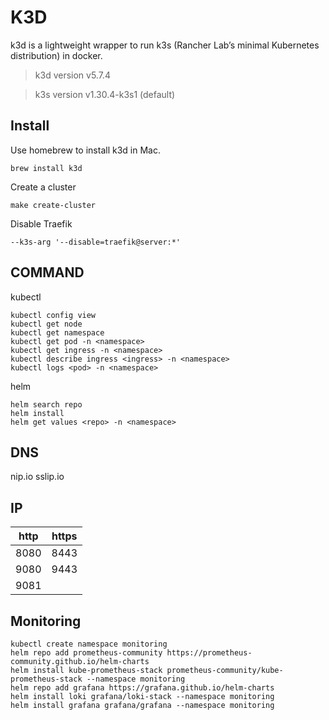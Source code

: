 # K3D

k3d is a lightweight wrapper to run k3s (Rancher Lab’s minimal Kubernetes distribution) in docker.

> k3d version v5.7.4

> k3s version v1.30.4-k3s1 (default)

## Install

Use homebrew to install k3d in Mac.

```
brew install k3d
```

Create a cluster

```
make create-cluster
```

Disable Traefik

```
--k3s-arg '--disable=traefik@server:*'
```

## COMMAND

kubectl

```
kubectl config view
kubectl get node
kubectl get namespace
kubectl get pod -n <namespace>
kubectl get ingress -n <namespace>
kubectl describe ingress <ingress> -n <namespace>
kubectl logs <pod> -n <namespace>
```

helm

```
helm search repo
helm install
helm get values <repo> -n <namespace>
```

## DNS

nip.io
sslip.io

## IP

| http | https |
| ---- | ----- |
| 8080 | 8443  |
| 9080 | 9443  |
| 9081 |       |

## Monitoring

```
kubectl create namespace monitoring
helm repo add prometheus-community https://prometheus-community.github.io/helm-charts
helm install kube-prometheus-stack prometheus-community/kube-prometheus-stack --namespace monitoring
helm repo add grafana https://grafana.github.io/helm-charts
helm install loki grafana/loki-stack --namespace monitoring
helm install grafana grafana/grafana --namespace monitoring
```
